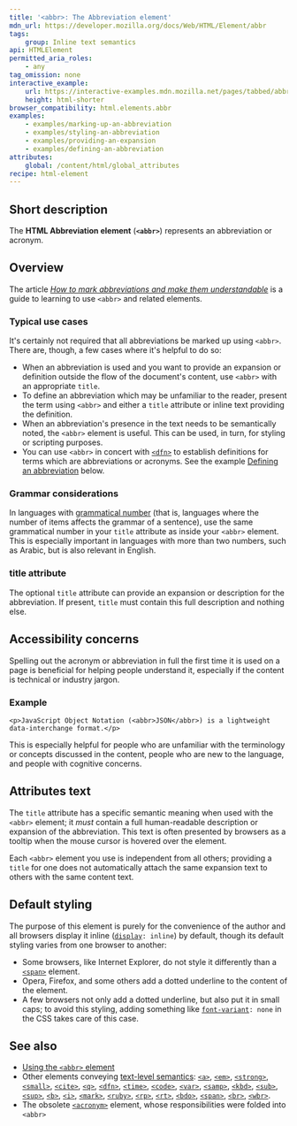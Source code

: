 ```yaml
---
title: '<abbr>: The Abbreviation element'
mdn_url: https://developer.mozilla.org/docs/Web/HTML/Element/abbr
tags:
    group: Inline text semantics
api: HTMLElement
permitted_aria_roles:
    - any
tag_omission: none
interactive_example:
    url: https://interactive-examples.mdn.mozilla.net/pages/tabbed/abbr.html
    height: html-shorter
browser_compatibility: html.elements.abbr
examples:
    - examples/marking-up-an-abbreviation
    - examples/styling-an-abbreviation
    - examples/providing-an-expansion
    - examples/defining-an-abbreviation
attributes:
    global: /content/html/global_attributes
recipe: html-element
---
```


## Short description

The **HTML Abbreviation element** (**`<abbr>`**) represents an
abbreviation or acronym.

## Overview

The article *[How to mark abbreviations and make them
understandable](/en-US/Learn/HTML/Howto/Mark_abbreviations_and_make_them_understandable)*
is a guide to learning to use `<abbr>` and related elements.

### Typical use cases

It's certainly not required that all abbreviations be marked up using
`<abbr>`. There are, though, a few cases where it's helpful to do so:

- When an abbreviation is used and you want to provide an expansion or
  definition outside the flow of the document's content, use `<abbr>`
  with an appropriate `title`.
- To define an abbreviation which may be unfamiliar to the reader,
  present the term using `<abbr>` and either a `title` attribute or
  inline text providing the definition.
- When an abbreviation's presence in the text needs to be
  semantically noted, the `<abbr>` element is useful. This can be
  used, in turn, for styling or scripting purposes.
- You can use `<abbr>` in concert with
  [`<dfn>`](/en-US/docs/Web/HTML/Element/dfn)
  to establish definitions for terms which are abbreviations or
  acronyms. See the example [Defining an abbreviation](#Defining_an_abbreviation) below.

### Grammar considerations

In languages with [grammatical
number](https://en.wikipedia.org/wiki/grammatical%20number "grammatical number")
(that is, languages where the number of items affects the grammar of a
sentence), use the same grammatical number in your `title` attribute as
inside your `<abbr>` element. This is especially important in languages
with more than two numbers, such as Arabic, but is also relevant in
English.

### title attribute

The optional `title` attribute can provide an
expansion or description for the abbreviation. If present,
`title` must contain this full description and nothing else.

## Accessibility concerns

Spelling out the acronym or abbreviation in full the first time it is
used on a page is beneficial for helping people understand it,
especially if the content is technical or industry jargon.

### Example

``` {.brush: .html}
<p>JavaScript Object Notation (<abbr>JSON</abbr>) is a lightweight data-interchange format.</p>
```

This is especially helpful for people who are unfamiliar with the
terminology or concepts discussed in the content, people who are new to
the language, and people with cognitive concerns.

## Attributes text

The `title`
attribute has a specific semantic meaning when used with the `<abbr>`
element; it *must* contain a full human-readable description or
expansion of the abbreviation. This text is often presented by browsers
as a tooltip when the mouse cursor is hovered over the element.

Each `<abbr>` element you use is independent from all others; providing
a `title` for one does not automatically attach the same expansion text
to others with the same content text.

## Default styling

The purpose of this element is purely for the convenience of the author
and all browsers display it inline
([`display`](/en-US/docs/Web/CSS/display)`: inline`)
by default, though its default styling varies from one browser to
another:

- Some browsers, like Internet Explorer, do not style it differently
  than a
  [`<span>`](/en-US/docs/Web/HTML/Element/span)
  element.
- Opera, Firefox, and some others add a dotted underline to the
  content of the element.
- A few browsers not only add a dotted underline, but also put it in
  small caps; to avoid this styling, adding something like
  [`font-variant`](/en-US/docs/Web/CSS/font-variant)`: none`
  in the CSS takes care of this case.

## See also

- [Using the `<abbr>` element](/en-US/Learn/HTML/Element/abbr)
- Other elements conveying [text-level semantics](/en-US/docs/Web/HTML/Text_level_semantics_conveying_elements):
  [`<a>`](/en-US/docs/Web/HTML/Element/a),
  [`<em>`](/en-US/docs/Web/HTML/Element/em),
  [`<strong>`](/en-US/docs/Web/HTML/Element/strong),
  [`<small>`](/en-US/docs/Web/HTML/Element/small),
  [`<cite>`](/en-US/docs/Web/HTML/Element/cite),
  [`<q>`](/en-US/docs/Web/HTML/Element/q),
  [`<dfn>`](/en-US/docs/Web/HTML/Element/dfn),
  [`<time>`](/en-US/docs/Web/HTML/Element/time),
  [`<code>`](/en-US/docs/Web/HTML/Element/code),
  [`<var>`](/en-US/docs/Web/HTML/Element/var),
  [`<samp>`](/en-US/docs/Web/HTML/Element/samp),
  [`<kbd>`](/en-US/docs/Web/HTML/Element/kbd),
  [`<sub>`](/en-US/docs/Web/HTML/Element/sub),
  [`<sup>`](/en-US/docs/Web/HTML/Element/sup),
  [`<b>`](/en-US/docs/Web/HTML/Element/b),
  [`<i>`](/en-US/docs/Web/HTML/Element/i),
  [`<mark>`](/en-US/docs/Web/HTML/Element/mark),
  [`<ruby>`](/en-US/docs/Web/HTML/Element/ruby),
  [`<rp>`](/en-US/docs/Web/HTML/Element/rp),
  [`<rt>`](/en-US/docs/Web/HTML/Element/rt),
  [`<bdo>`](/en-US/docs/Web/HTML/Element/bdo),
  [`<span>`](/en-US/docs/Web/HTML/Element/span),
  [`<br>`](/en-US/docs/Web/HTML/Element/br),
  [`<wbr>`](/en-US/docs/Web/HTML/Element/wbr).
- The obsolete
  [`<acronym>`](/en-US/docs/Web/HTML/Element/acronym)
  element, whose responsibilities were folded into `<abbr>`
